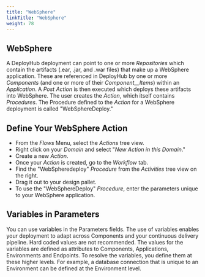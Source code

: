 ```yaml
---
title: "WebSphere"
linkTitle: "WebSphere"
weight: 78
---
```

## WebSphere

A DeployHub deployment can point to one or more _Repositories_ which contain the artifacts (.ear, .jar, and .war files) that make up a WebSphere application. These are referenced in DeployHub by one or more _Components_ (and one or more of their _Component__Items_) within an _Application_. A _Post Action_ is then executed which deploys these artifacts into WebSphere. The user creates the _Action_, which itself contains _Procedures_. The Procedure defined to the _Action_ for a WebSphere deployment is called &quot;WebSphereDeploy.&quot;

## Define Your WebSphere Action

- From the _Flows_ Menu, select the _Actions_ tree view.
- Right click on your _Domain_ and select &quot;_New Action in this Domain_.&quot;
- Create a new _Action_.
- Once your _Action_ is created, go to the _Workflow_ tab.
- Find the &quot;WebSpheredeploy&quot; _Procedure_ from the _Activities_ tree view on the right.
- Drag it out to your design pallet.
- To use the &quot;WebSphereDeploy&quot; _Procedure_, enter the parameters unique to your WebSphere application.

## Variables in Parameters

You can use variables in the Parameters fields. The use of variables enables your deployment to adapt across Components and your continuous delivery pipeline. Hard coded values are not recommended. The values for the variables are defined as attributes to Components, Applications, Environments and Endpoints. To resolve the variables, you define them at these higher levels. For example, a database connection that is unique to an Environment can be defined at the Environment level.
